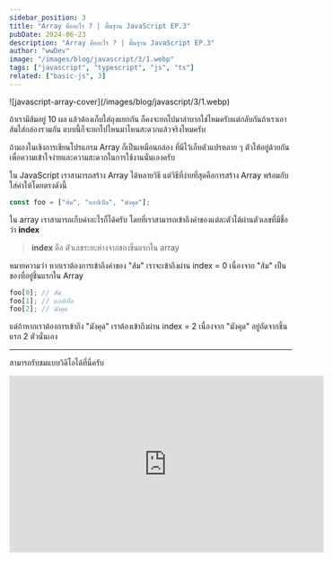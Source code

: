 ```yaml
---
sidebar_position: 3
title: "Array คืออะไร ? | พื้นฐาน JavaScript EP.3"
pubDate: 2024-06-23
description: "Array คืออะไร ? | พื้นฐาน JavaScript EP.3"
author: "wwDev"
image: "/images/blog/javascript/3/1.webp"
tags: ["javascript", "typescript", "js", "ts"]
related: ["basic-js", 3]
---
```


<div class="coverWrapper">
![javascript-array-cover](/images/blog/javascript/3/1.webp)
</div>

ถ้าเรามีส้มอยู่ 10 ผล แล้วต้องเก็บใส่ถุงแยกกัน ก็คงจะยกไปมาลำบากใช่ไหมครับแต่กลับกันถ้าเราเอาส้มใส่กล่องรวมกัน แบบนี้ก็จะยกไปไหนมาไหนสะดวกแล้วจริงไหมครับ

ถ้ามองในเชิงการเขียนโปรแกรม Array ก็เป็นเหมือนกล่อง ที่มีไว้เก็บตัวแปรหลาย ๆ ตัวให้อยู่ด้วยกัน เพื่อความเข้าใจง่ายและความสะดวกในการใช้งานนั่นเองครับ

ใน JavaScript เราสามารถสร้าง Array ได้หลายวิธี แต่วิธีที่ง่ายที่สุดคือการสร้าง Array พร้อมกับใส่ค่าให้โดยตรงดังนี้

```typescript
const foo = ["ส้ม", "แอปเปิล", "มังคุด"];
```

ใน array เราสามารถเก็บค่าอะไรก็ได้ครับ โดยที่เราสามารถเข้าถึงค่าของแต่ละตัวได้ผ่านตัวเลขที่มีชื่อว่า **index**

> **index** คือ ตัวเลขระยะห่างจากของชิ้นแรกใน array

หมายความว่า หากเราต้องการเข้าถึงค่าของ "ส้ม" เราจะเข้าถึงผ่าน index = 0 เนื่องจาก "ส้ม" เป็นของที่อยู่ชิ้นแรกใน Array

```typescript
foo[0]; // ส้ม
foo[1]; // แอปเปิล
foo[2]; // มังคุด
```

แต่ถ้าหากเราต้องการเข้าถึง "มังคุด" เราต้องเข้าถึงผ่าน index = 2 เนื่องจาก "มังคุด" อยู่ถัดจากชิ้นแรก 2 ตัวนั่นเอง

---

สามารถรับชมแบบวิดีโอได้ที่นี่ครับ

<div class="videoWrapper">
<iframe width="560" height="315" src="https://www.youtube.com/embed/5FrkfIBu6sA?si=kNY1lvngVOLqDNjg" title="YouTube video player" frameborder="0" allow="accelerometer; autoplay; clipboard-write; encrypted-media; gyroscope; picture-in-picture; web-share" referrerpolicy="strict-origin-when-cross-origin" allowfullscreen></iframe>
</div>
